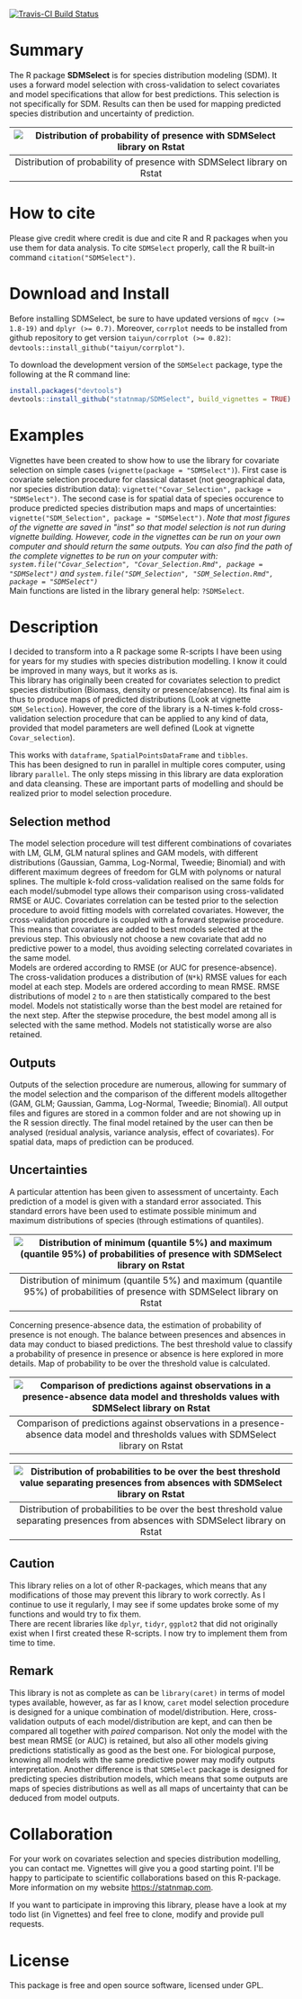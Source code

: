 [![Travis-CI Build Status](https://travis-ci.org/statnmap/SDMSelect.svg?branch=master)](https://travis-ci.org/statnmap/SDMSelect)

# Summary

The R package **SDMSelect** is for species distribution modeling (SDM). It uses a forward model selection with cross-validation to select covariates and model specifications that allow for best predictions. This selection is not specifically for SDM. Results can then be used for mapping predicted species distribution and uncertainty of prediction. 

|![Distribution of probability of presence with SDMSelect library on Rstat](https://github.com/statnmap/SDMSelect/blob/master/img/ProbaOfPresence.png)|
|:---:|
|Distribution of probability of presence with SDMSelect library on Rstat|

# How to cite
Please give credit where credit is due and cite R and R packages when you use them for data analysis. To cite `SDMSelect` properly, call the R built-in command `citation("SDMSelect")`.

# Download and Install

Before installing SDMSelect, be sure to have updated versions of `mgcv (>= 1.8-19)` and `dplyr (>= 0.7)`. Moreover, `corrplot` needs to be installed from github repository to get version `taiyun/corrplot (>= 0.82)`: `devtools::install_github("taiyun/corrplot")`.

To download the development version of the `SDMSelect` package, type the following at the R command line:

```r
install.packages("devtools")  
devtools::install_github("statnmap/SDMSelect", build_vignettes = TRUE)
```

# Examples 
Vignettes have been created to show how to use the library for covariate selection on simple cases (`vignette(package = "SDMSelect")`). First case is covariate selection procedure for classical dataset (not geographical data, nor species distribution data): `vignette("Covar_Selection", package = "SDMSelect")`. The second case is for spatial data of species occurence to produce predicted species distribution maps and maps of uncertainties: `vignette("SDM_Selection", package = "SDMSelect")`.
*Note that most figures of the vignette are saved in "inst" so that model selection is not run during vignette building. However, code in the vignettes can be run on your own computer and should return the same outputs. You can also find the path of the complete vignettes to be run on your computer with: `system.file("Covar_Selection", "Covar_Selection.Rmd", package = "SDMSelect")` and `system.file("SDM_Selection", "SDM_Selection.Rmd", package = "SDMSelect")`*  
Main functions are listed in the library general help: `?SDMSelect`.

# Description

I decided to transform into a R package some R-scripts I have been using for years for my studies with species distribution modelling. I know it could be improved in many ways, but it works as is.  
This library has originally been created for covariates selection to predict species distribution (Biomass, density or presence/absence). Its final aim is thus to produce maps of predicted distributions (Look at vignette `SDM_Selection`). However, the core of the library is a N-times k-fold cross-validation selection procedure that can be applied to any kind of data, provided that model parameters are well defined (Look at vignette `Covar_selection`).  

This works with `dataframe`, `SpatialPointsDataFrame` and `tibbles`.  
This has been designed to run in parallel in multiple cores computer, using library `parallel`.
The only steps missing in this library are data exploration and data cleansing. These are important parts of modelling and should be realized prior to model selection procedure.

## Selection method
The model selection procedure will test different combinations of covariates with LM, GLM, GLM natural splines and GAM models, with different distributions (Gaussian, Gamma, Log-Normal, Tweedie; Binomial) and with different maximum degrees of freedom for GLM with polynoms or natural splines.
The multiple k-fold cross-validation realised on the same folds for each model/submodel type allows their comparison using cross-validated RMSE or AUC. Covariates correlation can be tested prior to the selection procedure to avoid fitting models with correlated covariates. However, the cross-validation procedure is coupled with a forward stepwise procedure. This means that covariates are added to best models selected at the previous step. This obviously not choose a new covariate that add no predictive power to a model, thus avoiding selecting correlated covariates in the same model.  
Models are ordered according to RMSE (or AUC for presence-absence). The cross-validation produces a distribution of (`N*k`) RMSE values for each model at each step. Models are ordered according to mean RMSE. RMSE distributions of model `2` to `n` are then statistically compared to the best model. Models not statistically worse than the best model are retained for the next step. After the stepwise procedure, the best model among all is selected with the same method. Models not statistically worse are also retained.  

## Outputs
Outputs of the selection procedure are numerous, allowing for summary of the model selection and the comparison of the different models alltogether (GAM, GLM; Gaussian, Gamma, Log-Normal, Tweedie; Binomial). All output files and figures are stored in a common folder and are not showing up in the R session directly.
The final model retained by the user can then be analysed (residual analysis, variance analysis, effect of covariates). For spatial data, maps of prediction can be produced.  

## Uncertainties
A particular attention has been given to assessment of uncertainty. Each prediction of a model is given with a standard error associated. This standard errors have been used to estimate possible minimum and maximum distributions of species (through estimations of quantiles). 


|![Distribution of minimum (quantile 5%) and maximum (quantile 95%) of probabilities of presence with SDMSelect library on Rstat](https://github.com/statnmap/SDMSelect/blob/master/img/MinMaxProbaOfPresence.png)|
|:---:|
|Distribution of minimum (quantile 5%) and maximum (quantile 95%) of probabilities of presence with SDMSelect library on Rstat|

Concerning presence-absence data, the estimation of probability of presence is not enough. The balance between presences and absences in data may conduct to biased predictions. The best threshold value to classify a probability of presence in presence or absence is here explored in more details. Map of probability to be over the threshold value is calculated.

|![Comparison of predictions against observations in a presence-absence data model and thresholds values with SDMSelect library on Rstat](https://github.com/statnmap/SDMSelect/blob/master/img/CompObsPred.png)|
|:---:|
|Comparison of predictions against observations in a presence-absence data model and thresholds values with SDMSelect library on Rstat|


|![Distribution of probabilities to be over the best threshold value separating presences from absences with SDMSelect library on Rstat](https://github.com/statnmap/SDMSelect/blob/master/img/ProbaOverThd.png)|
|:---:|
|Distribution of probabilities to be over the best threshold value separating presences from absences with SDMSelect library on Rstat|

## Caution 
This library relies on a lot of other R-packages, which means that any modifications of those may prevent this library to work correctly. As I continue to use it regularly, I may see if some updates broke some of my functions and would try to fix them.  
There are recent libraries like `dplyr`, `tidyr`, `ggplot2` that did not originally exist when I first created these R-scripts. I now try to implement them from time to time. 

## Remark
This library is not as complete as can be `library(caret)` in terms of model types available, however, as far as I know, `caret` model selection procedure is designed for a unique combination of model/distribution. Here, cross-validation outputs of each model/distribution are kept, and can then be compared all together with *paired* comparison. Not only the model with the best mean RMSE (or AUC) is retained, but also all other models giving predictions statistically as good as the best one. For biological purpose, knowing all models with the same predictive power may modify outputs interpretation. Another difference is that `SDMSelect` package is designed for predicting species distribution models, which means that some outputs are maps of species distributions as well as all maps of uncertainty that can be deduced from model outputs.  

# Collaboration
For your work on covariates selection and species distribution modelling, you can contact me. Vignettes will give you a good starting point. I'll be happy to participate to scientific collaborations based on this R-package. More information on my website <https://statnmap.com>.  

If you want to participate in improving this library, please have a look at my todo list (in Vignettes) and feel free to clone, modify and provide pull requests.

# License
This package is free and open source software, licensed under GPL.
